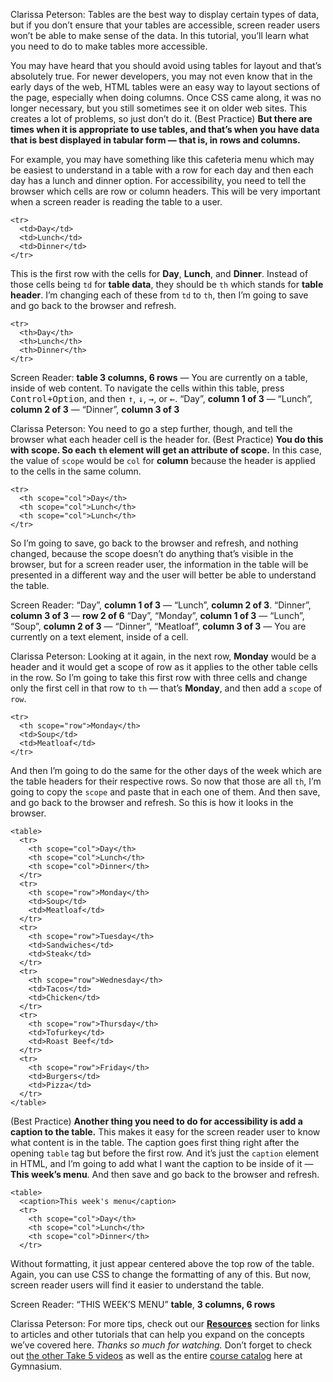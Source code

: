 
Clarissa Peterson: Tables are the best way to display certain types of data, but if you don’t ensure that your tables are accessible, screen reader users won’t be able to make sense of the data. In this tutorial, you’ll learn what you need to do to make tables more accessible.

You may have heard that you should avoid using tables for layout and that’s absolutely true. For newer developers, you may not even know that in the early days of the web, HTML tables were an easy way to layout sections of the page, especially when doing columns. Once CSS came along, it was no longer necessary, but you still sometimes see it on older web sites. This creates a lot of problems, so just don’t do it. (Best Practice) **But there are times when it is appropriate to use tables, and that’s when you have data that is best displayed in tabular form — that is, in rows and columns.**

For example, you may have something like this cafeteria menu which may be easiest to understand in a table with a row for each day and then each day has a lunch and dinner option. For accessibility, you need to tell the browser which cells are row or column headers. This will be very important when a screen reader is reading the table to a user.

```markup
<tr>
  <td>Day</td>
  <td>Lunch</td>
  <td>Dinner</td>
</tr>
```

This is the first row with the cells for **Day**, **Lunch**, and **Dinner**. Instead of those cells being `td` for **table data**, they should be `th` which stands for **table header**. I’m changing each of these from `td` to `th`, then I’m going to save and go back to the browser and refresh.

```markup
<tr>
  <th>Day</th>
  <th>Lunch</th>
  <th>Dinner</th>
</tr>
```

Screen Reader: **table 3 columns, 6 rows** — You are currently on a table, inside of web content. To navigate the cells within this table, press <kbd><kbd>Control</kbd>+<kbd>Option</kbd></kbd>, and then <kbd>↑</kbd>, <kbd>↓</kbd>, <kbd>→</kbd>, or <kbd>←</kbd>. “Day”, **column 1 of 3** — “Lunch”, **column 2 of 3** — “Dinner”, **column 3 of 3**

Clarissa Peterson: You need to go a step further, though, and tell the browser what each header cell is the header for. (Best Practice) **You do this with scope. So each `th` element will get an attribute of scope.** In this case, the value of `scope` would be `col` for **column** because the header is applied to the cells in the same column.

```markup
<tr>
  <th scope="col">Day</th>
  <th scope="col">Lunch</th>
  <th scope="col">Lunch</th>
</tr>
```

So I’m going to save, go back to the browser and refresh, and nothing changed, because the scope doesn’t do anything that’s visible in the browser, but for a screen reader user, the information in the table will be presented in a different way and the user will better be able to understand the table.

Screen Reader: “Day”, **column 1 of 3** — “Lunch”, **column 2 of 3**. “Dinner”, **column 3 of 3** — **row 2 of 6** “Day”, “Monday”, **column 1 of 3** — “Lunch”, “Soup”, **column 2 of 3** — “Dinner”, “Meatloaf”, **column 3 of 3** — You are currently on a text element, inside of a cell.

Clarissa Peterson: Looking at it again, in the next row, **Monday** would be a header and it would get a scope of row as it applies to the other table cells in the row. So I’m going to take this first row with three cells and change only the first cell in that row to `th` — that’s **Monday**, and then add a `scope` of `row`.

```markup
<tr>
  <th scope="row">Monday</th>
  <td>Soup</td>
  <td>Meatloaf</td>
</tr>
```

And then I’m going to do the same for the other days of the week which are the table headers for their respective rows. So now that those are all `th`, I’m going to copy the `scope` and paste that in each one of them. And then save, and go back to the browser and refresh. So this is how it looks in the browser.

```markup
<table>
  <tr>
    <th scope="col">Day</th>
    <th scope="col">Lunch</th>
    <th scope="col">Dinner</th>
  </tr>
  <tr>
    <th scope="row">Monday</th>
    <td>Soup</td>
    <td>Meatloaf</td>
  </tr>
  <tr>
    <th scope="row">Tuesday</th>
    <td>Sandwiches</td>
    <td>Steak</td>
  </tr>
  <tr>
    <th scope="row">Wednesday</th>
    <td>Tacos</td>
    <td>Chicken</td>
  </tr>
  <tr>
    <th scope="row">Thursday</th>
    <td>Tofurkey</td>
    <td>Roast Beef</td>
  </tr>
  <tr>
    <th scope="row">Friday</th>
    <td>Burgers</td>
    <td>Pizza</td>
  </tr>
</table>
```

(Best Practice) **Another thing you need to do for accessibility is add a caption to the table.** This makes it easy for the screen reader user to know what content is in the table. The caption goes first thing right after the opening `table` tag but before the first row. And it’s just the `caption` element in HTML, and I’m going to add what I want the caption to be inside of it — **This week’s menu**. And then save and go back to the browser and refresh.

```markup
<table>
  <caption>This week's menu</caption>
  <tr>
    <th scope="col">Day</th>
    <th scope="col">Lunch</th>
    <th scope="col">Dinner</th>
  </tr>
```

Without formatting, it just appear centered above the top row of the table. Again, you can use CSS to change the formatting of any of this. But now, screen reader users will find it easier to understand the table.

Screen Reader: “THIS WEEK’S MENU” **table**, **3 columns, 6 rows**

Clarissa Peterson: For more tips, check out our [**Resources**](#tutorial-resources) section for links to articles and other tutorials that can help you expand on the concepts we’ve covered here. *Thanks so much for watching.* Don’t forget to check out [the other Take 5 videos][1] as well as the entire [course catalog][2] here at Gymnasium.

[1]: https://thegymnasium.com/courses/take5
[2]: https://thegymnasium.com/courses
